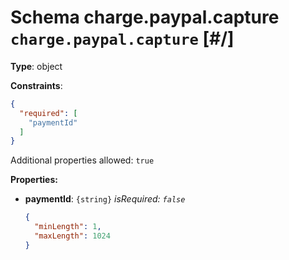 # Schema charge.paypal.capture `charge.paypal.capture`  [#/]


**Type**: object





**Constraints**:

```json
{
  "required": [
    "paymentId"
  ]
}
```


Additional properties allowed: `true`


**Properties:**


 - **paymentId**: `{string}` *isRequired: `false`* 
    ```json
    {
      "minLength": 1,
      "maxLength": 1024
    }
    ```
    
